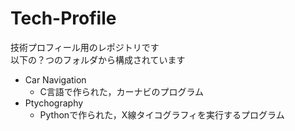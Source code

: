 # Tech-Profile

技術プロフィール用のレポジトリです  
以下の？つのフォルダから構成されています  

* Car Navigation
  * C言語で作られた，カーナビのプログラム
* Ptychography
  * Pythonで作られた，X線タイコグラフィを実行するプログラム  

